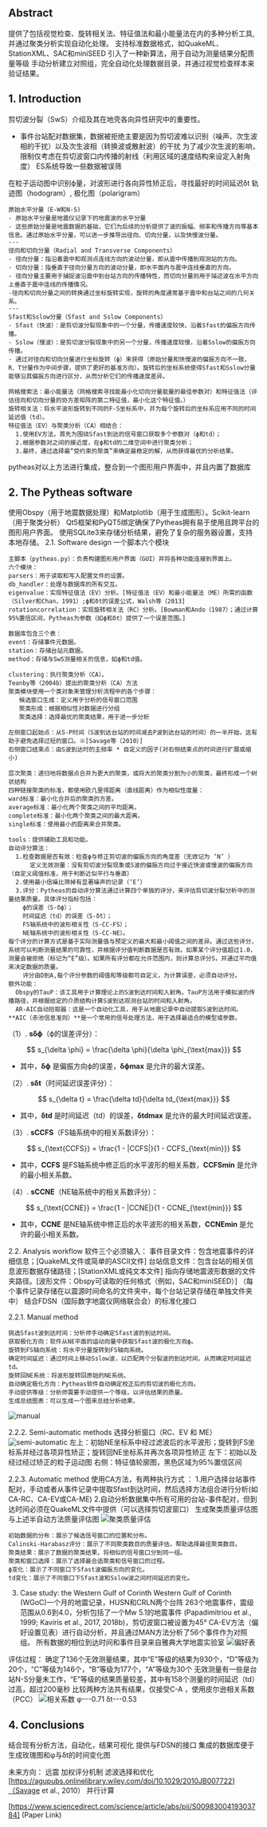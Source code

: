 ## Abstract
提供了包括视觉检查、旋转相关法、特征值法和最小能量法在内的多种分析工具,并通过聚类分析实现自动化处理。
支持标准数据格式，如QuakeML、StationXML、SAC和miniSEED
引入了一种新算法，用于自动为测量结果分配质量等级
手动分析建立对照组，完全自动化处理数据目录，并通过视觉检查样本来验证结果。

## 1. Introduction 
  剪切波分裂（SwS）介绍及其在地壳各向异性研究中的重要性。
 * 事件台站配对数据集，数据被拒绝主要是因为剪切波难以识别（噪声、次生波相的干扰）以及次生波相（转换波或散射波）的干扰
 为了减少次生波的影响，限制仅考虑在剪切波窗口内传播的射线（利用区域的速度结构来设定入射角度）
 ES系统导致一些数据被误筛

 在粒子运动图中识别ϕ量，对波形进行各向异性矫正后，寻找最好的时间延迟δt
 轨迹图（hodogram）, 极化图（polarigram）

```
原始水平分量（E-W和N-S)
- 原始水平分量是地震仪记录下的地震波的水平分量
- 这些原始分量是地震数据的基础，它们为后续的分析提供了波的振幅、频率和传播方向等基本信息。通过原始水平分量，可以进一步推导出径向、切向分量，以及快慢波分量。
---
径向和切向分量（Radial and Transverse Components）
- 径向分量：指沿着震中和观测点连线方向的波动分量，即从震中传播到观测站的方向。
- 切向分量：指垂直于径向分量方向的波动分量，即水平面内与震中连线垂直的方向。
- 径向分量主要用于捕捉波沿震中到台站方向的传播特性，而切向分量则用于描述波在水平方向上垂直于震中连线的传播情况。
-径向和切向分量之间的转换通过坐标旋转实现，旋转的角度通常基于震中和台站之间的几何关系。
---
Sfast和Sslow分量（Sfast and Sslow Components）
- Sfast（快波）：是剪切波分裂现象中的一个分量，传播速度较快，沿着Sfast的偏振方向传播。
- Sslow（慢波）：是剪切波分裂现象中的另一个分量，传播速度较慢，沿着Sslow的偏振方向传播。
- 通过对径向和切向分量进行坐标旋转（ϕ）来获得（原始分量和快慢波的偏振方向不一致，R、T分量作为中间步骤，提供了更好的基准方向）。旋转后的坐标系统使得Sfast和Sslow分量能够沿其偏振方向进行区分，从而分析它们的传播速度差异。
```

    网格搜索法：最小能量法（网格搜索寻找能最小化切向分量能量的最佳参数对）和特征值法（评估径向和切向分量的协方差矩阵的第二特征值，最小化这个特征值。）
    旋转相关法：将水平波形旋转到不同的F-S坐标系中，并为每个旋转后的坐标系应用不同的时间延迟值（td）。
    特征值法（EV）与聚类分析（CA）相结合：
      1.使用EV方法，首先为围绕Sfast到达的信号窗口获取多个参数对（ϕ和td）；
      2.根据参数对之间的接近度，在ϕ和td的二维空间中进行聚类分析；
      3.最终，通过选择最“受约束的聚类”来确定最稳定的解，从而获得最优的分析结果。

pytheas对以上方法进行集成，整合到一个图形用户界面中，并且内置了数据库

## 2. The Pytheas software
使用Obspy（用于地震数据处理）和Matplotlib（用于生成图形）。Scikit-learn（用于聚类分析）
Qt5框架和PyQT5绑定确保了Pytheas拥有易于使用且跨平台的图形用户界面。
使用SQLite3来存储分析结果，避免了复杂的服务器设置，支持本地存储。
2.1. Software design 
一个脚本六个模块
```
主脚本（pytheas.py）：负责构建图形用户界面（GUI）并将各种功能连接到界面上。
六个模块：
parsers：用于读取和写入配置文件的设置。
db_handler：处理与数据库的所有交互。
eigenvalue：实现特征值法（EV）分析。[特征值法（EV）和最小能量法（ME）所需的函数（Silver和Chan，1991）;ϕ和δt的误差公式，Walsh等（2013]
rotationcorrelation：实现旋转相关法（RC）分析。[Bowman和Ando（1987）；通过计算95%置信区间，Pytheas为参数（如ϕ和δt）提供了一个误差范围。]

数据库包含三个表：
event：存储事件元数据。
station：存储台站元数据。
method：存储与SwS测量相关的信息，如ϕ和td值。
```
```
clustering：执行聚类分析（CA）。
Teanby等（2004b）提出的聚类分析（CA）方法
聚类模块使用一个类对象来管理分析流程中的各个步骤：
   候选窗口生成：定义用于分析的信号窗口范围
   聚类形成：根据相似性对数据进行分组
   聚类选择：选择最优的聚类结果，用于进一步分析

左侧窗口起始点：从S-P时间（S波到达台站的时间减去P波到达台站的时间）的一半开始，这有助于避免选择过短的窗口。※[Savage等（2010）]
右侧窗口结束点：由S波到达时的主频率 * 自定义的因子(对右侧结束点的时间进行扩展或缩小)

层次聚类：递归地将数据点合并为更大的聚类，或将大的聚类分割为小的聚类，最终形成一个树状结构
四种链接聚类的标准，都使用欧几里得距离（直线距离）作为相似性度量：
ward标准：最小化合并后的聚类的方差。
average标准：最小化两个聚类之间的平均距离。
complete标准：最小化两个聚类之间的最大距离。
single标准：使用最小的距离来合并聚类。
```

```
tools：提供辅助工具和功能。
自动评分算法：
  1.检查数据是否有效：检查ϕ与修正剪切波的偏振方向的角度差（无效记为 ‘N’ ）
      定义无效测量：没有剪切波分裂现象或S波的偏振方向过于接近快波或慢波的偏振方向（自定义阈值标准，用于判断近似平行与垂直）
  2.使用最小信噪比筛掉有显著噪声的记录（‘E’）
  3.评分：Pytheas的自动评分算法通过计算四个单独的评分，来评估剪切波分裂分析中的测量结果质量。具体评分指标包括：
    ϕ的误差（S-δϕ）；
    时间延迟（td）的误差（S-δt）；
    FS轴系统中的波形相关性（S-CC-FS）；
    NE轴系统中的波形相关性（S-CC-NE）。
每个评分的计算方式是基于实际测量值与预定义的最大和最小阈值之间的差异。通过这些评分，系统可以判断测量结果的可靠性，并根据评分值判断数据是否有效。如果某个评分值超过1.0，测量会被拒绝（标记为“E”级）。如果所有评分都在允许范围内，则计算总评分S，并通过平均值来决定数据的质量。
    评分由D到A,每个评分参数的阈值和等级都可自定义，为计算误差，必须自动评分。
额外功能：
  Obspy的TauP：该工具用于计算理论上的S波到达时间和入射角。TauP方法用于模拟波的传播路径，并根据给定的介质结构计算S波到达观测台站的时间和入射角。
  AR-AIC自动拾取器：这是一个自动化工具，用于从地震记录中自动提取S波到达时间。**AIC（赤池信息准则）**是一个常用的信号处理方法，用于选择最适合的模型或参数。
```
 （1）. **sδϕ**（ϕ的误差评分）：
   
   $$ 
   s_{\delta \phi} = \frac{\delta \phi}{\delta \phi_{\text{max}}}
   $$ 
   - 其中，**δϕ** 是偏振方向ϕ的误差，**δϕmax** 是允许的最大误差。

 （2）. **sδt**（时间延迟误差评分）：

   $$ 
   s_{\delta t} = \frac{\delta td}{\delta td_{\text{max}}}
   $$ 
   - 其中，**δtd** 是时间延迟（td）的误差，**δtdmax** 是允许的最大时间延迟误差。

 （3）. **sCCFS**（FS轴系统中的相关系数评分）：

   $$ 
   s_{\text{CCFS}} = \frac{1 - |CCFS|}{1 - CCFS_{\text{min}}}
   $$ 
   - 其中，**CCFS** 是FS轴系统中修正后的水平波形的相关系数，**CCFSmin** 是允许的最小相关系数。

 （4）. **sCCNE**（NE轴系统中的相关系数评分）：

   $$ 
   s_{\text{CCNE}} = \frac{1 - |CCNE|}{1 - CCNE_{\text{min}}}
   $$ 
   - 其中，**CCNE** 是NE轴系统中修正后的水平波形的相关系数，**CCNEmin** 是允许的最小相关系数。

2.2. Analysis workflow
软件三个必须输入：
      事件目录文件：包含地震事件的详细信息；[QuakeML文件或简单的ASCII文件]
      台站信息文件：包含台站的相关信息波形数据存储路径；[StationXML或纯文本文件]
      指向存储地震波形数据的文件夹路径。[波形文件：Obspy可读取的任何格式（例如，SAC和miniSEED）]
      （每个事件记录存储在以震源时间命名的文件夹中，每个台站记录存储在单独文件夹中）
结合FDSN（国际数字地震仪网络联合会）的标准化接口

2.2.1. Manual method 
```
挑选Sfast波到达时间：分析师手动确定Sfast波的到达时间。
获取极化方向：软件从NE平面的运动向量中获取Sfast波的极化方向ϕ。
旋转到FS轴向系统：将水平分量旋转到FS轴向系统。
确定时间延迟：通过时间上移动Sslow波，以匹配两个分裂波的到达时间，从而确定时间延迟td。
旋转回NE系统：将波形旋转回原始的NE系统。
自动确定极化方向：Pytheas软件自动确定校正后的剪切波的极化方向。
手动提供等级：分析师需要手动提供一个等级，以评估结果的质量。
生成总结图表：可以生成一个图来总结分析结果。
```
![manual](https://github.com/user-attachments/assets/8c98d0e8-32bd-4f4f-b683-c5a3a5d02156)

2.2.2. Semi-automatic methods
选择分析窗口（RC、EV 和 ME）
![semi-automatic](https://github.com/user-attachments/assets/4bd259a7-f384-49fb-9ec7-1bf2e227201a)
左上：初始NE坐标系中经过滤波后的水平波形；旋转到FS坐标系并经过各项异性矫正；旋转回NE坐标系并再次各项异性矫正
左下：初始以及经过经过矫正的粒子运动图
右侧：特征值轮廓图，黑色区域为95%置信区间

2.2.3. Automatic method
使用CA方法，有两种执行方式 ：
1.用户选择台站事件配对，手动或者从事件记录中提取Sfast到达时间，然后选择方法组合进行分析(如CA-RC、CA-EV或CA-ME)
2.自动分析数据集中所有可用的台站-事件配对，但到达时间必须在QuakeML文件中提供（可以选择剪切波窗口）
生成聚类质量评估图与上述半自动方法质量评估图
![聚类质量评估](https://github.com/user-attachments/assets/7519e556-dd7f-4d2e-9c3d-bbc0c3833e1e)
```
初始数据的分布：展示了候选信号窗口的位置和分布。
Calinski-Harabasz评分：展示了不同聚类数目的质量评估，帮助选择最佳聚类数目。
聚类结果：展示了数据的聚类结果，将相似的信号窗口分到同一组。
聚类和窗口选择：展示了选择最合适聚类和信号窗口的过程。
ϕ变化：展示了不同窗口下Sfast波偏振方向的变化。
td变化：展示了不同窗口下Sfast波和Sslow波之间时间延迟的变化。
```

3. Case study: the Western Gulf of Corinth
Western Gulf of Corinth (WGoC)一个月的地震记录，HUSN和CRLN两个台阵
263个地震事件，震级范围从0.6到4.0，分析包括了一个Mw 5.1的地震事件
(Papadimitriou et al., 1999; Kaviris et al., 2017, 2018b)，剪切波窗口被设置为45°
CA-EV方法（偏好设置见表）进行自动分析，并且通过MAN方法分析了56个事件作为对照组。
所有数据的相位到达时间和事件目录来自雅典大学地震实验室
![偏好表](https://github.com/user-attachments/assets/6403736f-f560-4206-80cc-94d04311c770)

评估过程：
确定了136个无效测量结果，其中“E”等级的结果为930个，“D”等级为20个，“C”等级为146个，“B”等级为177个，“A”等级为30个
无效测量有一些是台站N-S分量未工作，“E”等级的结果质量较差，其中有158个测量的时间延迟（td）过高，超过200毫秒
比较两种方法共有结果，仅接受C-A ，使用皮尔逊相关系数（PCC）
![相关系数](https://github.com/user-attachments/assets/87f46f90-7b28-4c0b-b06b-07ef63fd1307)
φ---0.71   δt---0.53

## 4. Conclusions 
结合现有分析方法，自动化，结果可视化
提供与FDSN的接口
集成的数据库便于生成玫瑰图和φ与δt的时间变化图

未来方向：
远震
加权评分机制
滤波选择和优化 [https://agupubs.onlinelibrary.wiley.com/doi/10.1029/2010JB007722]（Savage et al., 2010）
并行计算

[https://www.sciencedirect.com/science/article/abs/pii/S0098300419303784] (Paper Link)